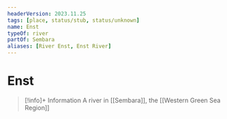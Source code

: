 ```yaml
---
headerVersion: 2023.11.25
tags: [place, status/stub, status/unknown]
name: Enst
typeOf: river
partOf: Sembara
aliases: [River Enst, Enst River]
---
```

# Enst
>[!info]+ Information
> A river in [[Sembara]], the [[Western Green Sea Region]]





